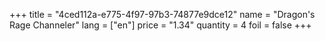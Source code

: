 +++
title = "4ced112a-e775-4f97-97b3-74877e9dce12"
name = "Dragon's Rage Channeler"
lang = ["en"]
price = "1.34"
quantity = 4
foil = false
+++
